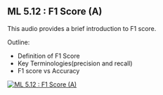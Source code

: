 ## ML 5.12 : F1 Score (A)

This audio provides a brief introduction to F1 score.

Outline:

- Definition of F1 Score
- Key Terminologies(precision and recall)
- F1 score vs Accuracy

[![ML 5.12 : F1 Score (A)](https://github.com/riyasai22/winter-of-contributing/blob/52e6d91937acac053c9e86fbfdb3df83157c84b0/Machine_Learning/Feature_Engineering_and_Performance_Metrices/Assets/f1_score.png)](https://drive.google.com/file/d/1UMRDZv31BlAmsPUdeHXL0tx125gN4T32/view?usp=sharing "F1 Score")
